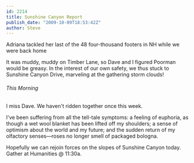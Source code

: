 ```yaml
---
id: 2214
title: Sunshine Canyon Report
publish_date: "2009-10-09T18:53:42Z"
author: Steve
---
```

  
Adriana tackled her last of the 48 four-thousand footers in NH while we were back home

It was muddy, muddy on Timber Lane, so Dave and I figured Poorman would be greasy. In the interest of our own safety, we thus stuck to Sunshine Canyon Drive, marveling at the gathering storm clouds!

###### This Morning

I miss Dave. We haven't ridden together once this week.

I've been suffering from all the tell-tale symptoms: a feeling of euphoria, as though a wet wool blanket has been lifted off my shoulders; a sense of optimism about the world and my future; and the sudden return of my olfactory senses—roses no longer smell of packaged bologna.

Hopefully we can rejoin forces on the slopes of Sunshine Canyon today. Gather at Humanities @ 11:30a.
